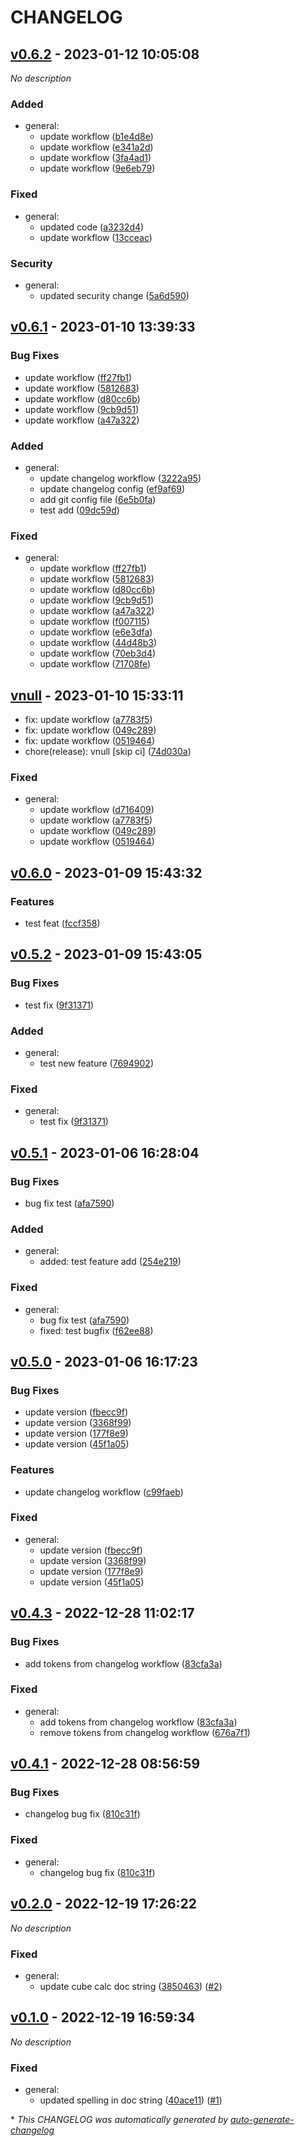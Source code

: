 # CHANGELOG

## [v0.6.2](https://github.com/joshlynchONS/pytest_demo/releases/tag/v0.6.2) - 2023-01-12 10:05:08

*No description*

### Added

- general:
  - update workflow ([b1e4d8e](https://github.com/joshlynchONS/pytest_demo/commit/b1e4d8eea618a3202b02e265d71c9553cefd5511))
  - update workflow ([e341a2d](https://github.com/joshlynchONS/pytest_demo/commit/e341a2def8472b8eb415a0d6ccce568c8ece9618))
  - update workflow ([3fa4ad1](https://github.com/joshlynchONS/pytest_demo/commit/3fa4ad19c907968533c06d17cc1f8bb60cddd962))
  - update workflow ([9e6eb79](https://github.com/joshlynchONS/pytest_demo/commit/9e6eb79bf4f9ba06f14a9d1aea2d6c209f9ffb51))

### Fixed

- general:
  - updated code ([a3232d4](https://github.com/joshlynchONS/pytest_demo/commit/a3232d47e9e7c27cde173c0921f33443479921f3))
  - update workflow ([13cceac](https://github.com/joshlynchONS/pytest_demo/commit/13cceac4b56511a8284e23633a989fb3975eae54))

### Security

- general:
  - updated security change ([5a6d590](https://github.com/joshlynchONS/pytest_demo/commit/5a6d59010487aefc2f6e510df403359c0736fa2d))

## [v0.6.1](https://github.com/joshlynchONS/pytest_demo/releases/tag/v0.6.1) - 2023-01-10 13:39:33

### Bug Fixes

* update workflow ([ff27fb1](https://github.com/joshlynchONS/pytest_demo/commit/ff27fb1f7e377d431e2e1fe71d28758f01305a13))
* update workflow ([5812683](https://github.com/joshlynchONS/pytest_demo/commit/581268370da812be382ecb3921245e4c5596b383))
* update workflow ([d80cc6b](https://github.com/joshlynchONS/pytest_demo/commit/d80cc6bc662555b6941ac0850b77cac13f631489))
* update workflow ([9cb9d51](https://github.com/joshlynchONS/pytest_demo/commit/9cb9d51e33f83b416057b4844f8907a72a69e779))
* update workflow ([a47a322](https://github.com/joshlynchONS/pytest_demo/commit/a47a32251e8ed8204b4a560fcbb3c5aa92116b27))

### Added

- general:
  - update changelog workflow ([3222a95](https://github.com/joshlynchONS/pytest_demo/commit/3222a955015daadcaecc069e06eb6827325af9b4))
  - update changelog config ([ef9af69](https://github.com/joshlynchONS/pytest_demo/commit/ef9af6976cae53d31b6954c7da2c14650ed1d6db))
  - add git config file ([6e5b0fa](https://github.com/joshlynchONS/pytest_demo/commit/6e5b0fad1d02b0f0f435369b008d28ee9dac84be))
  - test add ([09dc59d](https://github.com/joshlynchONS/pytest_demo/commit/09dc59dcd83ae313f7a8478fa82e5807a6e4cc44))

### Fixed

- general:
  - update workflow ([ff27fb1](https://github.com/joshlynchONS/pytest_demo/commit/ff27fb1f7e377d431e2e1fe71d28758f01305a13))
  - update workflow ([5812683](https://github.com/joshlynchONS/pytest_demo/commit/581268370da812be382ecb3921245e4c5596b383))
  - update workflow ([d80cc6b](https://github.com/joshlynchONS/pytest_demo/commit/d80cc6bc662555b6941ac0850b77cac13f631489))
  - update workflow ([9cb9d51](https://github.com/joshlynchONS/pytest_demo/commit/9cb9d51e33f83b416057b4844f8907a72a69e779))
  - update workflow ([a47a322](https://github.com/joshlynchONS/pytest_demo/commit/a47a32251e8ed8204b4a560fcbb3c5aa92116b27))
  - update workflow ([f007115](https://github.com/joshlynchONS/pytest_demo/commit/f0071157338a81b4061c95571e98d8ab18dbf8ab))
  - update workflow ([e6e3dfa](https://github.com/joshlynchONS/pytest_demo/commit/e6e3dfa2a73a6db3e2ad63ace800dd3c42918a63))
  - update workflow ([44d48b3](https://github.com/joshlynchONS/pytest_demo/commit/44d48b3bb52c0d29cfa2a20b3e8bf179b3b0ea5b))
  - update workflow ([70eb3d4](https://github.com/joshlynchONS/pytest_demo/commit/70eb3d47c0289d679d9398d56975dbbef4345a65))
  - update workflow ([71708fe](https://github.com/joshlynchONS/pytest_demo/commit/71708fe864bc7f2173f84681f98a84c8340883b7))

## [vnull](https://github.com/joshlynchONS/pytest_demo/releases/tag/vnull) - 2023-01-10 15:33:11

* fix: update workflow ([a7783f5](https://github.com/joshlynchONS/pytest_demo/commit/a7783f5))
* fix: update workflow ([049c289](https://github.com/joshlynchONS/pytest_demo/commit/049c289))
* fix: update workflow ([0519464](https://github.com/joshlynchONS/pytest_demo/commit/0519464))
* chore(release): vnull [skip ci] ([74d030a](https://github.com/joshlynchONS/pytest_demo/commit/74d030a))

### Fixed

- general:
  - update workflow ([d716409](https://github.com/joshlynchONS/pytest_demo/commit/d7164094611ad3c8b6679ed94febfa60474e07ab))
  - update workflow ([a7783f5](https://github.com/joshlynchONS/pytest_demo/commit/a7783f5dbab8d5452b0c8e123075ae58e0a3ce8d))
  - update workflow ([049c289](https://github.com/joshlynchONS/pytest_demo/commit/049c2897eed64c88120eefcfdced34979799b6a2))
  - update workflow ([0519464](https://github.com/joshlynchONS/pytest_demo/commit/0519464420a5dd540a76ae3d6235335e33da4cd9))

## [v0.6.0](https://github.com/joshlynchONS/pytest_demo/releases/tag/v0.6.0) - 2023-01-09 15:43:32

### Features

* test feat ([fccf358](https://github.com/joshlynchONS/pytest_demo/commit/fccf358bfc8b8366ad7817921168ee406d201ca2))

## [v0.5.2](https://github.com/joshlynchONS/pytest_demo/releases/tag/v0.5.2) - 2023-01-09 15:43:05

### Bug Fixes

* test fix ([9f31371](https://github.com/joshlynchONS/pytest_demo/commit/9f31371ea55500e3fa642f825d93a36f79582104))

### Added

- general:
  - test new feature ([7694902](https://github.com/joshlynchONS/pytest_demo/commit/7694902f6fd208a509870eb1cba300e73d6b4c26))

### Fixed

- general:
  - test fix ([9f31371](https://github.com/joshlynchONS/pytest_demo/commit/9f31371ea55500e3fa642f825d93a36f79582104))

## [v0.5.1](https://github.com/joshlynchONS/pytest_demo/releases/tag/v0.5.1) - 2023-01-06 16:28:04

### Bug Fixes

* bug fix test ([afa7590](https://github.com/joshlynchONS/pytest_demo/commit/afa7590eb35c92cf7bb450e588ecdc300cf4d3d9))

### Added

- general:
  - added: test feature add ([254e219](https://github.com/joshlynchONS/pytest_demo/commit/254e219b377b3df9f5a427bf320c633553f6330c))

### Fixed

- general:
  - bug fix test ([afa7590](https://github.com/joshlynchONS/pytest_demo/commit/afa7590eb35c92cf7bb450e588ecdc300cf4d3d9))
  - fixed: test bugfix ([f62ee88](https://github.com/joshlynchONS/pytest_demo/commit/f62ee88d7d2b45fe40c77844457616b0fec64ea1))

## [v0.5.0](https://github.com/joshlynchONS/pytest_demo/releases/tag/v0.5.0) - 2023-01-06 16:17:23

### Bug Fixes

* update version ([fbecc9f](https://github.com/joshlynchONS/pytest_demo/commit/fbecc9f68a00ac70fceb15ebb732029c010bb646))
* update version ([3368f99](https://github.com/joshlynchONS/pytest_demo/commit/3368f99e68cc4b834098280e43eafbbcb3ab23ec))
* update version ([177f8e9](https://github.com/joshlynchONS/pytest_demo/commit/177f8e9fb78a808a30fb946df70d5d738c40c65d))
* update version ([45f1a05](https://github.com/joshlynchONS/pytest_demo/commit/45f1a0589f83926ac19809c0db44a8c7bf282cf2))


### Features

* update changelog workflow ([c99faeb](https://github.com/joshlynchONS/pytest_demo/commit/c99faebc0feba65089fd407fcdcbf94c7e3a00c1))

### Fixed

- general:
  - update version ([fbecc9f](https://github.com/joshlynchONS/pytest_demo/commit/fbecc9f68a00ac70fceb15ebb732029c010bb646))
  - update version ([3368f99](https://github.com/joshlynchONS/pytest_demo/commit/3368f99e68cc4b834098280e43eafbbcb3ab23ec))
  - update version ([177f8e9](https://github.com/joshlynchONS/pytest_demo/commit/177f8e9fb78a808a30fb946df70d5d738c40c65d))
  - update version ([45f1a05](https://github.com/joshlynchONS/pytest_demo/commit/45f1a0589f83926ac19809c0db44a8c7bf282cf2))

## [v0.4.3](https://github.com/joshlynchONS/pytest_demo/releases/tag/v0.4.3) - 2022-12-28 11:02:17

### Bug Fixes

* add tokens from changelog workflow ([83cfa3a](https://github.com/joshlynchONS/pytest_demo/commit/83cfa3afd5dbbc36f48b664b85b1d34d64d615da))

### Fixed

- general:
  - add tokens from changelog workflow ([83cfa3a](https://github.com/joshlynchONS/pytest_demo/commit/83cfa3afd5dbbc36f48b664b85b1d34d64d615da))
  - remove tokens from changelog workflow ([676a7f1](https://github.com/joshlynchONS/pytest_demo/commit/676a7f1baaec96bad93c08c02ee40cb960546a75))

## [v0.4.1](https://github.com/joshlynchONS/pytest_demo/releases/tag/v0.4.1) - 2022-12-28 08:56:59

### Bug Fixes

* changelog bug fix ([810c31f](https://github.com/joshlynchONS/pytest_demo/commit/810c31f817251a08983f27ca24e80e293eb07292))

### Fixed

- general:
  - changelog bug fix ([810c31f](https://github.com/joshlynchONS/pytest_demo/commit/810c31f817251a08983f27ca24e80e293eb07292))

## [v0.2.0](https://github.com/joshlynchONS/pytest_demo/releases/tag/v0.2.0) - 2022-12-19 17:26:22

*No description*

### Fixed

- general:
  - update cube calc doc string ([3850463](https://github.com/joshlynchONS/pytest_demo/commit/38504637b9e510e16391dc2dbeb4fce094a1dcc8)) ([#2](https://github.com/joshlynchONS/pytest_demo/pull/2))

## [v0.1.0](https://github.com/joshlynchONS/pytest_demo/releases/tag/v0.1.0) - 2022-12-19 16:59:34

*No description*

### Fixed

- general:
  - updated spelling in doc string ([40ace11](https://github.com/joshlynchONS/pytest_demo/commit/40ace11751b0e6b9275d2bc552e0766c3d8cda9a)) ([#1](https://github.com/joshlynchONS/pytest_demo/pull/1))

\* *This CHANGELOG was automatically generated by [auto-generate-changelog](https://github.com/BobAnkh/auto-generate-changelog)*
